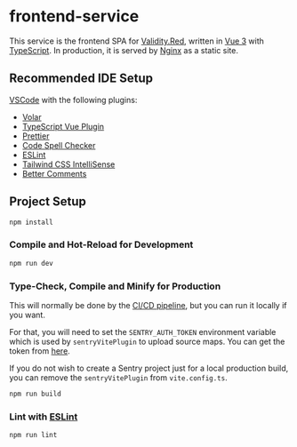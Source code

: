 # frontend-service

This service is the frontend SPA for [Validity.Red](https://validity.red), written in [Vue 3](https://v3.vuejs.org/) with [TypeScript](https://www.typescriptlang.org/). In production, it is served by [Nginx](https://www.nginx.com/) as a static site.

## Recommended IDE Setup

[VSCode](https://code.visualstudio.com/) with the following plugins:

- [Volar](https://marketplace.visualstudio.com/items?itemName=Vue.volar)
- [TypeScript Vue Plugin](https://marketplace.visualstudio.com/items?itemName=Vue.vscode-typescript-vue-plugin)
- [Prettier](https://marketplace.visualstudio.com/items?itemName=esbenp.prettier-vscode)
- [Code Spell Checker](https://marketplace.visualstudio.com/items?itemName=streetsidesoftware.code-spell-checker)
- [ESLint](https://marketplace.visualstudio.com/items?itemName=dbaeumer.vscode-eslint)
- [Tailwind CSS IntelliSense](https://marketplace.visualstudio.com/items?itemName=bradlc.vscode-tailwindcss)
- [Better Comments](https://marketplace.visualstudio.com/items?itemName=aaron-bond.better-comments)

## Project Setup

```sh
npm install
```

### Compile and Hot-Reload for Development

```sh
npm run dev
```

### Type-Check, Compile and Minify for Production

This will normally be done by the [CI/CD pipeline](https://github.com/samgozman/validity.red/blob/main/.github/workflows/deploy_spa.yml), but you can run it locally if you want.

For that, you will need to set the `SENTRY_AUTH_TOKEN` environment variable which is used by `sentryVitePlugin` to upload source maps. You can get the token from [here](https://sentry.io/settings/account/api/auth-tokens/).

If you do not wish to create a Sentry project just for a local production build, you can remove the `sentryVitePlugin` from `vite.config.ts`.

```sh
npm run build
```

### Lint with [ESLint](https://eslint.org/)

```sh
npm run lint
```
